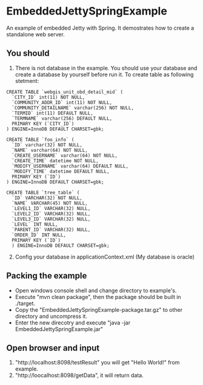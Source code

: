 # EmbeddedJettySpringExample
An example of embedded Jetty with Spring. It demostrates how to create a standalone web server.

## You should
1. There is not database in the example. You should use your database and create a database by yourself before run it.
To create table as following stetment:
```
CREATE TABLE `webgis_unit_obd_detail_mid` (
  `CITY_ID` int(11) NOT NULL,
  `COMMUNITY_ADDR_ID` int(11) NOT NULL,
  `COMMUNITY_DETAILNAME` varchar(256) NOT NULL,
  `TERMID` int(11) DEFAULT NULL,
  `TERMNAME` varchar(256) DEFAULT NULL,
  PRIMARY KEY (`CITY_ID`)
) ENGINE=InnoDB DEFAULT CHARSET=gbk;

CREATE TABLE `foo_info` (
  `ID` varchar(32) NOT NULL,
  `NAME` varchar(64) NOT NULL,
  `CREATE_USERNAME` varchar(64) NOT NULL,
  `CREATE_TIME` datetime NOT NULL,
  `MODIFY_USERNAME` varchar(64) DEFAULT NULL,
  `MODIFY_TIME` datetime DEFAULT NULL,
  PRIMARY KEY (`ID`)
) ENGINE=InnoDB DEFAULT CHARSET=gbk;

CREATE TABLE `tree_table` (
  `ID` VARCHAR(32) NOT NULL,
  `NAME` VARCHAR(45) NOT NULL,
  `LEVEL1_ID` VARCHAR(32) NULL,
  `LEVEL2_ID` VARCHAR(32) NULL,
  `LEVEL3_ID` VARCHAR(32) NULL,
  `LEVEL` INT NULL,
  `PARENT_ID` VARCHAR(32) NULL,
  `ORDER_ID` INT NULL,
  PRIMARY KEY (`ID`)
  ) ENGINE=InnoDB DEFAULT CHARSET=gbk;

```
2. Config your database in applicationContext.xml (My database is oracle)

## Packing the example
- Open windows console shell and change directory to example's.
- Execute "mvn clean package", then the package should be built in ./target.
- Copy the "EmbeddedJettySpringExample-package.tar.gz" to other directory and uncompress it.
- Enter the new direcotry and execute "java -jar EmbeddedJettySpringExample.jar"

## Open browser and input
1. "http://localhost:8098/testResult" you will get "Hello World!" from example.
2. "http://loocalhost:8098/getData", it will return data.

